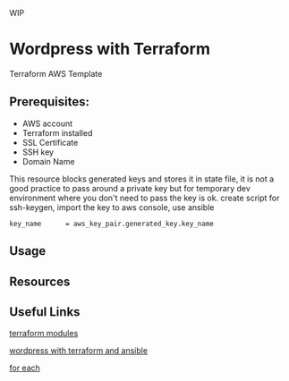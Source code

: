 WIP
# Wordpress with Terraform

Terraform AWS Template

 ## Prerequisites:
   - AWS account
   - Terraform installed 
   - SSL Certificate
   - SSH key
   - Domain Name


This resource blocks generated keys and stores it in state file, it is not a good practice to pass around a private key but for temporary dev environment where you don't need to pass the key is ok. create script for ssh-keygen, import the key to aws console, use ansible
```
key_name      = aws_key_pair.generated_key.key_name
```
## Usage

## Resources

## Useful Links

[terraform modules](https://registry.terraform.io/modules/erkinsinc/wordpress/aws/latest?tab=resources)

[wordpress with terraform and ansible](https://mschirbel.medium.com/wordpress-on-aws-using-terraform-and-ansible-8c3e04cb76e9)

[for each](https://learn.hashicorp.com/tutorials/terraform/for-each?in=terraform/configuration-language)